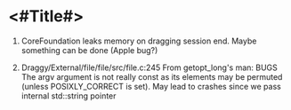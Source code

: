 #  <#Title#>

1. CoreFoundation leaks memory on dragging session end. Maybe something can be done (Apple bug?)

2. Draggy/External/file/file/src/file.c:245
From getopt_long's man: 
BUGS
     The argv argument is not really const as its elements may be permuted (unless POSIXLY_CORRECT is set).
May lead to crashes since we pass internal std::string pointer
